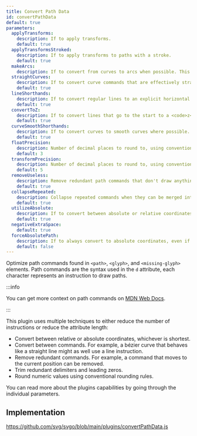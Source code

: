 ```yaml
---
title: Convert Path Data
id: convertPathData
default: true
parameters:
  applyTransforms:
    description: If to apply transforms.
    default: true
  applyTransformsStroked:
    description: If to apply transforms to paths with a stroke.
    default: true
  makeArcs:
    description: If to convert from curves to arcs when possible. This is an object with two properties, <code>threshold</code> and <code>tolerance</code>.
  straightCurves:
    description: If to convert curve commands that are effectively straight lines to line commands.
    default: true
  lineShorthands:
    description: If to convert regular lines to an explicit horizontal or vertical line where possible.
    default: true
  convertToZ:
    description: If to convert lines that go to the start to a <code>z</code> command.
    default: true
  curveSmoothShorthands:
    description: If to convert curves to smooth curves where possible.
    default: true
  floatPrecision:
    description: Number of decimal places to round to, using conventional rounding rules.
    default: 3
  transformPrecision:
    description: Number of decimal places to round to, using conventional rounding rules.
    default: 5
  removeUseless:
    description: Remove redundant path commands that don't draw anything.
    default: true
  collapseRepeated:
    description: Collapse repeated commands when they can be merged into one.
    default: true
  utilizeAbsolute:
    description: If to convert between absolute or relative coordinates, whichever is shortest.
    default: true
  negativeExtraSpace:
    default: true
  forceAbsolutePath:
    description: If to always convert to absolute coordinates, even if it adds more bytes.
    default: false
---
```


<!--@include: ../parts/header.md-->

Optimize path commands found in `<path>`, `<glyph>`, and `<missing-glyph>` elements. Path commands are the syntax used in the `d` attribute, each character represents an instruction to draw paths.

:::info

You can get more context on path commands on [MDN Web Docs](https://developer.mozilla.org/docs/Web/SVG/Attribute/d#path_commands).

:::

This plugin uses multiple techniques to either reduce the number of instructions or reduce the attribute length:

- Convert between relative or absolute coordinates, whichever is shortest.
- Convert between commands. For example, a bézier curve that behaves like a straight line might as well use a line instruction.
- Remove redundant commands. For example, a command that moves to the current position can be removed.
- Trim redundant delimiters and leading zeros.
- Round numeric values using conventional rounding rules.

You can read more about the plugins capabilities by going through the individual parameters.

<!--@include: ../parts/plugin.md-->

## Implementation

https://github.com/svg/svgo/blob/main/plugins/convertPathData.js

